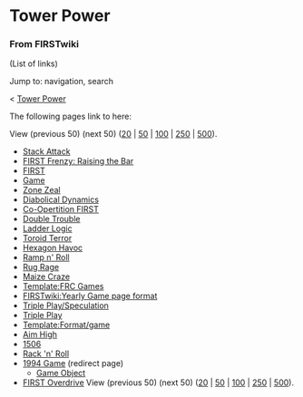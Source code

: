 # Tower Power

### From FIRSTwiki

(List of links)

Jump to: navigation, search

&lt; [Tower Power](/index.php?title=Tower_Power&redirect=no "Tower Power" )  

The following pages link to here:

View (previous 50) (next 50)
([20](/index.php?title=Special:Whatlinkshere/Tower_Power&limit=20&from=0
"Special:Whatlinkshere/Tower Power" ) |
[50](/index.php?title=Special:Whatlinkshere/Tower_Power&limit=50&from=0
"Special:Whatlinkshere/Tower Power" ) |
[100](/index.php?title=Special:Whatlinkshere/Tower_Power&limit=100&from=0
"Special:Whatlinkshere/Tower Power" ) |
[250](/index.php?title=Special:Whatlinkshere/Tower_Power&limit=250&from=0
"Special:Whatlinkshere/Tower Power" ) |
[500](/index.php?title=Special:Whatlinkshere/Tower_Power&limit=500&from=0
"Special:Whatlinkshere/Tower Power" )).

  * [Stack Attack](/index.php/Stack_Attack "Stack Attack" )
  * [FIRST Frenzy: Raising the Bar](/index.php/FIRST_Frenzy:_Raising_the_Bar "FIRST Frenzy: Raising the Bar" )
  * [FIRST](/index.php/FIRST "FIRST" )
  * [Game](/index.php/Game "Game" )
  * [Zone Zeal](/index.php/Zone_Zeal "Zone Zeal" )
  * [Diabolical Dynamics](/index.php/Diabolical_Dynamics "Diabolical Dynamics" )
  * [Co-Opertition FIRST](/index.php/Co-Opertition_FIRST "Co-Opertition FIRST" )
  * [Double Trouble](/index.php/Double_Trouble "Double Trouble" )
  * [Ladder Logic](/index.php/Ladder_Logic "Ladder Logic" )
  * [Toroid Terror](/index.php/Toroid_Terror "Toroid Terror" )
  * [Hexagon Havoc](/index.php/Hexagon_Havoc "Hexagon Havoc" )
  * [Ramp n' Roll](/index.php/Ramp_n%27_Roll "Ramp n' Roll" )
  * [Rug Rage](/index.php/Rug_Rage "Rug Rage" )
  * [Maize Craze](/index.php/Maize_Craze "Maize Craze" )
  * [Template:FRC Games](/index.php/Template:FRC_Games "Template:FRC Games" )
  * [FIRSTwiki:Yearly Game page format](/index.php/FIRSTwiki:Yearly_Game_page_format "FIRSTwiki:Yearly Game page format" )
  * [Triple Play/Speculation](/index.php/Triple_Play/Speculation "Triple Play/Speculation" )
  * [Triple Play](/index.php/Triple_Play "Triple Play" )
  * [Template:Format/game](/index.php/Template:Format/game "Template:Format/game" )
  * [Aim High](/index.php/Aim_High "Aim High" )
  * [1506](/index.php/1506 "1506" )
  * [Rack 'n' Roll](/index.php/Rack_%27n%27_Roll "Rack 'n' Roll" )
  * [1994 Game](/index.php?title=1994_Game&redirect=no "1994 Game" ) (redirect page) 
    * [Game Object](/index.php/Game_Object "Game Object" )
  * [FIRST Overdrive](/index.php/FIRST_Overdrive "FIRST Overdrive" )
View (previous 50) (next 50)
([20](/index.php?title=Special:Whatlinkshere/Tower_Power&limit=20&from=0
"Special:Whatlinkshere/Tower Power" ) |
[50](/index.php?title=Special:Whatlinkshere/Tower_Power&limit=50&from=0
"Special:Whatlinkshere/Tower Power" ) |
[100](/index.php?title=Special:Whatlinkshere/Tower_Power&limit=100&from=0
"Special:Whatlinkshere/Tower Power" ) |
[250](/index.php?title=Special:Whatlinkshere/Tower_Power&limit=250&from=0
"Special:Whatlinkshere/Tower Power" ) |
[500](/index.php?title=Special:Whatlinkshere/Tower_Power&limit=500&from=0
"Special:Whatlinkshere/Tower Power" )).

